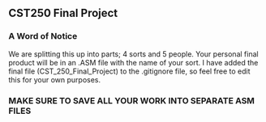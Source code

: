 CST250 Final Project
--------------------

### A Word of Notice

We are splitting this up into parts; 4 sorts and 5 people.  Your personal final product will be in an .ASM file with the name of your sort.  I have added the final file (CST_250_Final_Project) to the .gitignore file, so feel free to edit this for your own purposes.  
### MAKE SURE TO SAVE ALL YOUR WORK INTO SEPARATE ASM FILES
